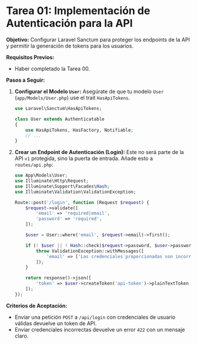 # Tarea 01: Implementación de Autenticación para la API

**Objetivo:** Configurar Laravel Sanctum para proteger los endpoints de la API y permitir la generación de tokens para los usuarios.

**Requisitos Previos:**
* Haber completado la Tarea 00.

**Pasos a Seguir:**

1.  **Configurar el Modelo `User`:** Asegúrate de que tu modelo `User` (`app/Models/User.php`) use el trait `HasApiTokens`.
    ```php
    use Laravel\Sanctum\HasApiTokens;

    class User extends Authenticatable
    {
        use HasApiTokens, HasFactory, Notifiable;
        // ...
    }
    ```

2.  **Crear un Endpoint de Autenticación (Login):** Este no será parte de la API `v1` protegida, sino la puerta de entrada. Añade esto a `routes/api.php`:
    ```php
    use App\Models\User;
    use Illuminate\Http\Request;
    use Illuminate\Support\Facades\Hash;
    use Illuminate\Validation\ValidationException;

    Route::post('/login', function (Request $request) {
        $request->validate([
            'email' => 'required|email',
            'password' => 'required',
        ]);

        $user = User::where('email', $request->email)->first();

        if (! $user || ! Hash::check($request->password, $user->password)) {
            throw ValidationException::withMessages([
                'email' => ['Las credenciales proporcionadas son incorrectas.'],
            ]);
        }

        return response()->json([
            'token' => $user->createToken('api-token')->plainTextToken
        ]);
    });
    ```

**Criterios de Aceptación:**
* Enviar una petición `POST` a `/api/login` con credenciales de usuario válidas devuelve un token de API.
* Enviar credenciales incorrectas devuelve un error `422` con un mensaje claro.